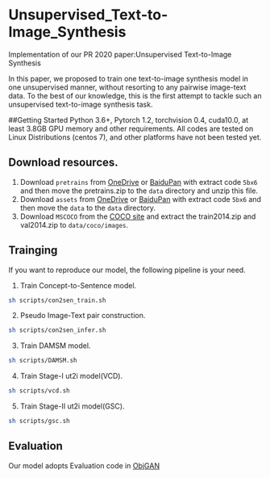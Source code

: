 # Unsupervised_Text-to-Image_Synthesis
 Implementation of our PR 2020 paper:Unsupervised Text-to-Image Synthesis 
 
In this paper, we proposed to train one text-to-image synthesis model in one unsupervised manner, without resorting to any pairwise image-text data. To the best of our knowledge, this is the first attempt to tackle such an unsupervised text-to-image synthesis task. 

##Getting Started
Python 3.6+, Pytorch 1.2, torchvision 0.4, cuda10.0, at least 3.8GB GPU memory and other requirements. All codes are tested on Linux Distributions (centos 7), and other platforms have not been tested yet.

## Download resources.
1. Download `pretrains` from [OneDrive]() or [BaiduPan](https://pan.baidu.com/s/1uNoecbTrZCYT8wP-KEcbTQ) with extract code `5bx6` and then move the pretrains.zip to the `data` directory and unzip this file.
2. Download `assets` from [OneDrive]() or [BaiduPan](https://pan.baidu.com/s/1uNoecbTrZCYT8wP-KEcbTQ) with extract code `5bx6` and then move the `data` to the `data` directory.
3. Download `MSCOCO`  from the [COCO  site](https://cocodataset.org/) and extract the train2014.zip and  val2014.zip to `data/coco/images`.

## Trainging
If you want to reproduce our model, the following pipeline is your need.
1. Train Concept-to-Sentence model.
```bash
sh scripts/con2sen_train.sh
```
2. Pseudo Image-Text pair construction.  
```bash
sh scripts/con2sen_infer.sh
```
3. Train DAMSM model.  
```bash
sh scripts/DAMSM.sh
```
4. Train Stage-I ut2i model(VCD).  
```bash
sh scripts/vcd.sh
```
5. Train Stage-II ut2i model(GSC).  
```bash
sh scripts/gsc.sh
```

## Evaluation
Our model adopts Evaluation code in [ObjGAN](https://github.com/jamesli1618/Obj-GAN) 



